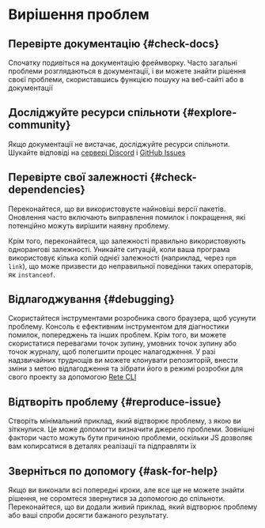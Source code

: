 # Вирішення проблем

## Перевірте документацію {#check-docs}

Спочатку подивіться на документацію фреймворку. Часто загальні проблеми розглядаються в документації, і ви можете знайти рішення своєї проблеми, скориставшись функцією пошуку на веб-сайті або в документації

## Досліджуйте ресурси спільноти {#explore-community}

Якщо документації не вистачає, досліджуйте ресурси спільноти. Шукайте відповіді на [сервері Discord](https://discord.com/invite/cxSFkPZdsV) і [GitHub Issues](https://github.com/search?q=org%3Aretejs&type=issues)

## Перевірте свої залежності {#check-dependencies}

Переконайтеся, що ви використовуєте найновіші версії пакетів. Оновлення часто включають виправлення помилок і покращення, які потенційно можуть вирішити наявну проблему.

Крім того, переконайтеся, що залежності правильно використовують однорангові залежності. Уникайте ситуацій, коли ваша програма використовує кілька копій однієї залежності (наприклад, через `npm link`), що може призвести до неправильної поведінки таких операторів, як `instanceof`.

## Відлагоджування {#debugging}

Скористайтеся інструментами розробника свого браузера, щоб усунути проблему. Консоль є ефективним інструментом для діагностики помилок, попереджень та інших проблем. Крім того, ви можете скористатися перевагами точок зупину, умовних точок зупину або точок журналу, щоб полегшити процес налагодження. У разі надзвичайних труднощів ви можете клонувати репозиторій, внести зміни з метою відлагодження та зібрати його в режимі розробки для свого проекту за допомогою [Rete CLI](/uk/docs/development/rete-cli)

## Відтворіть проблему {#reproduce-issue}

Створіть мінімальний приклад, який відтворює проблему, з якою ви зіткнулися. Це може допомогти визначити джерело проблеми. Зовнішні фактори часто можуть бути причиною проблеми, оскільки JS дозволяє вам копирсатися в деталях реалізації та підправляти їх

## Зверніться по допомогу {#ask-for-help}

Якщо ви виконали всі попередні кроки, але все ще не можете знайти рішення, не соромтеся звернутися за допомогою до спільноти. Переконайтеся, що ви додали живий приклад, який відтворює проблему або ваші спроби досягти бажаного результату.
